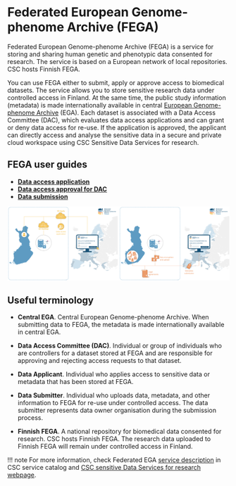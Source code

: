 # Federated European Genome-phenome Archive (FEGA)
Federated European Genome-phenome Archive (FEGA) is a service for storing and sharing human genetic and phenotypic data consented for research. The service is based on a European network of local repositories. CSC hosts Finnish FEGA. 

You can use FEGA either to submit, apply or approve access to biomedical datasets. The service allows you to store sensitive research data under controlled access in Finland. At the same time, the public study information (metadata) is made internationally available in central [European Genome-phenome Archive](https://ega-archive.org/studies) (EGA). Each dataset is associated with a Data Access Committee (DAC), which evaluates data access applications and can grant or deny data access for re-use. If the application is approved, the applicant can directly access and analyse the sensitive data in a secure and private cloud workspace using CSC Sensitive Data Services for research.

## FEGA user guides
- **[Data access application](https://github.com/CSCfi/csc-user-guide/blob/wip-at-fega/docs/data/sensitive-data/fega_application.md#data-access-application)**
- **[Data access approval for DAC](https://github.com/CSCfi/csc-user-guide/blob/wip-at-fega/docs/data/sensitive-data/fega_dac.md#data-access-approval-for-dac)**
- **[Data submission](https://github.com/CSCfi/csc-user-guide/blob/wip-at-fega/docs/data/sensitive-data/fega_submission.md#data-submission)**

[![FEGA submission and application processes](images/fega/fega_processes.png)](images/fega/fega_processes.png)

## Useful terminology

- **Central EGA**. Central European Genome-phenome Archive. When submitting data to FEGA, the metadata is made internationally available in central EGA. 

- **Data Access Committee (DAC)**. Individual or group of individuals who are controllers for a dataset stored at FEGA and are responsible for approving and rejecting access requests to that dataset.

- **Data Applicant**. Individual who applies access to sensitive data or metadata that has been stored at FEGA.

- **Data Submitter**. Individual who uploads data, metadata, and other information to FEGA for re-use under controlled access. The data submitter represents data owner organisation during the submission process.

- **Finnish FEGA**. A national repository for biomedical data consented for research. CSC hosts Finnish FEGA. The research data uploaded to Finnish FEGA will remain under controlled access in Finland.


!!! note
    For more information, check Federated EGA [service description](https://research.csc.fi/-/fega) in CSC service catalog and [CSC sensitive Data Services for research webpage](https://research.csc.fi/sensitive-data-services-for-research).
